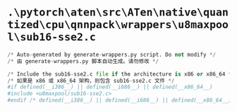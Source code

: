 # `.\pytorch\aten\src\ATen\native\quantized\cpu\qnnpack\wrappers\u8maxpool\sub16-sse2.c`

```py
/* Auto-generated by generate-wrappers.py script. Do not modify */
/* 由 generate-wrappers.py 脚本自动生成。请勿修改 */

/* Include the sub16-sse2.c file if the architecture is x86 or x86_64 */
/* 如果是 x86 或 x86_64 架构，则包含 sub16-sse2.c 文件 */
#if defined(__i386__) || defined(__i686__) || defined(__x86_64__)
#include <u8maxpool/sub16-sse2.c>
#endif /* defined(__i386__) || defined(__i686__) || defined(__x86_64__) */
```